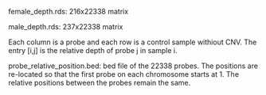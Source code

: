 female_depth.rds: 216x22338 matrix

male_depth.rds: 237x22338 matrix

Each column is a probe and each row is a control sample withiout CNV. The entry [i,j] is the relative depth of probe j in sample i.


probe_relative_position.bed: bed file of the 22338 probes. The positions are re-located so that the first probe on each chromosome starts at 1. The relative positions between the probes remain the same.
